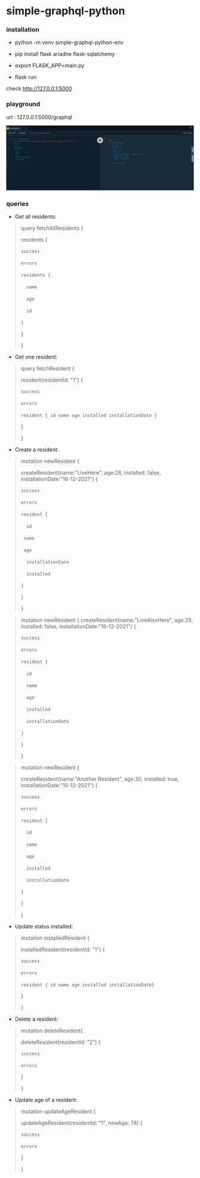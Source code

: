# simple-graphql-python

### installation

- python -m venv simple-graphql-python-env

- pip install flask ariadne flask-sqlalchemy

- export FLASK_APP=main.py

- flask run

check http://127.0.0.1:5000

### playground

url : 127.0.0.1:5000/graphql

![app screenshot](api/img/playground.png "Playground")


### queries

- Get all residents: 

> query fetchAllResidents {
>
>   residents {
>
>     success
>
>     errors
>
>     residents {
>
>       name
>
>       age
>
>       id
>
>     }
>
>   }
>
> }

- Get one resident: 

> query fetchResident {
>
>   resident(residentId: "1") {
>
>     success
>
>     errors
>
>     resident { id name age installed installationDate }
>
>   }
>
> }

- Create a resident: 

> mutation newResident {
>
>   createResident(name:"LiveHere", age:28, installed: false, installationDate:"16-12-2021") {
>
>     success
>
>     errors
>
>     resident {
>
>       id
>
>      name
>
>      age
>
>       installationDate
>
>       installed
>
>     }
>
>   }
>
> }


> mutation newResident {
>   createResident(name:"LiveAlsoHere", age:29, installed: false, installationDate:"16-12-2021") {
>
>     success
>
>     errors
>
>     resident {
>
>       id 
>
>       name 
>
>       age 
>
>       installed 
>
>       installationDate
>
>     }
>
>   }
>
> }

> mutation newResident {
>
>   createResident(name:"Another Resident", age:30, installed: true, installationDate:"15-12-2021") {
>
>     success
>
>     errors
>
>     resident {
>
>       id 
>
>       name 
>
>       age 
>
>       installed 
>
>       installationDate
>
>     }
>
>   }
>
> }

- Update status installed:

> mutation installedResident {
>
>   installedResident(residentId: "1") {
>
>     success
>
>     errors
>
>     resident { id name age installed installationDate}
>
>   }
>
> }

- Delete a resident:

> mutation deleteResident{
>
>   deleteResident(residentId: "2") {
>
>     success
>
>     errors
>
>   }
>
> }

- Update age of a resident:

> mutation updateAgeResident {
>
>   updateAgeResident(residentId: "1", newAge: 78) {
>
>     success
>
>     errors
>
>   }
>
> }

